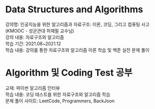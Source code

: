 # Data Structures and Algorithms
강의명: 인공지능을 위한 알고리즘과 자료구조: 이론, 코딩, 그리고 컴퓨팅 사고(KMOOC - 성균관대 허재필 교수님)  
강의 내용: 자료구조와 알고리즘  
학습 기간: 2021.08~2021.12  
학습 내용: 강의를 통한 자료구조와 알고리즘 이론 학습 및 백준 실전 문제 풀이

# Algorithm 및 Coding Test 공부
교재: 파이썬 알고리즘 인터뷰  
학습 내용: 코딩 테스트를 위한 자료구조와 알고리즘 학습  
문제 풀이 사이트: LeetCode, Programmers, BackJoon